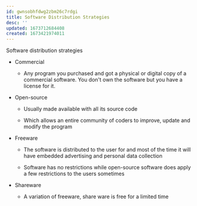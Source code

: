 ```yaml
---
id: gwnsobhfdwg2zbm26c7rdgi
title: Software Distribution Strategies
desc: ''
updated: 1673712684408
created: 1673421974011
---
```


Software distribution strategies

-   Commercial

    -   Any program you purchased and got a physical or digital copy of a commercial software. You don't own the software but you have a license for it.

-   Open-source

    -   Usually made available with all its source code

    -   Which allows an entire community of coders to improve, update and modify the program

-   Freeware

    -   The software is distributed to the user for and most of the time it will have embedded advertising and personal data collection

    -   Software has no restrictions while open-source software does apply a few restrictions to the users sometimes

-   Shareware

    -   A variation of freeware, share ware is free for a limited time
